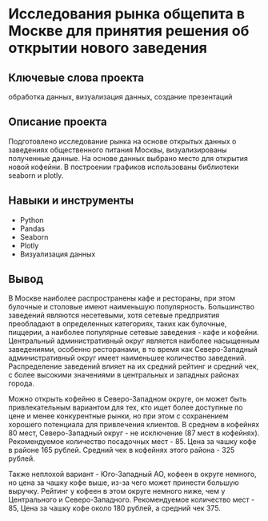 # Исследования рынка общепита в Москве для принятия решения об открытии нового заведения


## Ключевые слова проекта

обработка данных, визуализация данных, создание презентаций
## Описание проекта

Подготовлено исследование рынка на основе открытых данных о заведениях общественного питания Москвы, визуализированы полученные данные. На основе данных выбрано место для открытия новой кофейни. В построении графиков использованы библиотеки seaborn и plotly. 
## Навыки и инструменты

   * Python
   * Pandas
   * Seaborn
   * Plotly
   * Визуализация данных

## Вывод
В Москве наиболее распространены кафе и рестораны, при этом булочные и столовые имеют наименьшую популярность. Большинство заведений являются несетевыми, хотя сетевые предприятия преобладают в определенных категориях, таких как булочные, пиццерии, а наиболее популярные сетевые заведения - кафе и кофейни. Центральный административный округ является наиболее насыщенным заведениями, особенно ресторанами, в то время как Северо-Западный административный округ имеет наименьшее количество заведений. Распределение заведений влияет на их средний рейтинг и средний чек, с более высокими значениями в центральных и западных районах города.

Можно открыть кофейню в Северо-Западном округе, он может быть привлекательным вариантом для тех, кто ищет более доступные по цене и менее конкурентные рынки, но при этом с сохранением хорошего потенциала для привлечения клиентов. В среднем в кофейнях 80 мест, Северо-Западный округ - не исключение (87 мест в кофейнях). Рекомендуемое количество посадочных мест - 85. Цена за чашку кофе в районе 165 рублей. Средний чек в кофейнях этого района - 325 рублей.

Также неплохой вариант - Юго-Западный АО, кофеен в округе немного, но цена за чашку кофе выше, из-за чего может принести большую выручку. Рейтинг у кофеен в этом округе немного ниже, чем у Центрального и Северо-Западного. Рекомендуемое количество мест - 85, Цена за чашку кофе около 180 рублей, а средний чек 375. 
